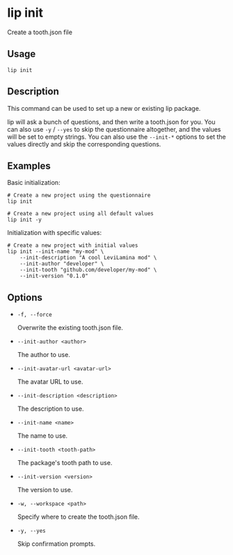 # lip init

Create a tooth.json file

## Usage

```shell
lip init
```

## Description

This command can be used to set up a new or existing lip package.

lip will ask a bunch of questions, and then write a tooth.json for you. You can also use `-y` / `--yes` to skip the questionnaire altogether, and the values will be set to empty strings. You can also use the `--init-*` options to set the values directly and skip the corresponding questions.

## Examples

Basic initialization:

```shell
# Create a new project using the questionnaire
lip init

# Create a new project using all default values
lip init -y
```

Initialization with specific values:

```shell
# Create a new project with initial values
lip init --init-name "my-mod" \
    --init-description "A cool LeviLamina mod" \
    --init-author "developer" \
    --init-tooth "github.com/developer/my-mod" \
    --init-version "0.1.0"
```

## Options

- `-f, --force`

  Overwrite the existing tooth.json file.

- `--init-author <author>`

  The author to use.

- `--init-avatar-url <avatar-url>`

  The avatar URL to use.

- `--init-description <description>`

  The description to use.

- `--init-name <name>`

  The name to use.

- `--init-tooth <tooth-path>`

  The package's tooth path to use.

- `--init-version <version>`

  The version to use.

- `-w, --workspace <path>`

  Specify where to create the tooth.json file.

- `-y, --yes`

  Skip confirmation prompts.
